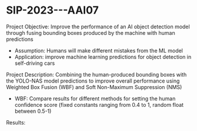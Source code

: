 # SIP-2023---AAI07
Project Objective: Improve the performance of an AI object detection model through fusing bounding boxes produced by the machine with human predictions
- Assumption: Humans will make different mistakes from the ML model
- Application: improve machine learning predictions for object detection in self-driving cars

Project Description: Combining the human-produced bounding boxes with the YOLO-NAS model predictions to improve overall performance using Weighted Box
Fusion (WBF) and Soft Non-Maximum Suppression (NMS)
- WBF: Compare results for different methods for setting the human confidence score (fixed constants ranging from 0.4 to 1, random float between 0.5-1)

Results:
